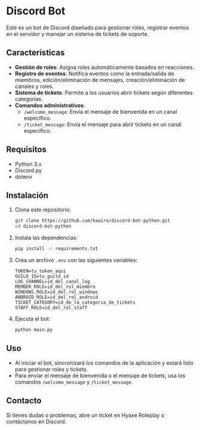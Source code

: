 # Discord Bot

Este es un bot de Discord diseñado para gestionar roles, registrar eventos en el servidor y manejar un sistema de tickets de soporte.

## Características
- **Gestión de roles**: Asigna roles automáticamente basados en reacciones.
- **Registro de eventos**: Notifica eventos como la entrada/salida de miembros, edición/eliminación de mensajes, creación/eliminación de canales y roles.
- **Sistema de tickets**: Permite a los usuarios abrir tickets según diferentes categorías.
- **Comandos administrativos**:
  - `/welcome_message`: Envía el mensaje de bienvenida en un canal específico.
  - `/ticket_message`: Envía el mensaje para abrir tickets en un canal específico.

## Requisitos
- Python 3.x
- Discord.py
- dotenv

## Instalación
1. Clona este repositorio:
   ```bash
   git clone https://github.com/kaairo/discord-bot-python.git
   cd discord-bot-python
   ```
2. Instala las dependencias:
   ```bash
   pip install -r requirements.txt
   ```
3. Crea un archivo `.env` con las siguientes variables:
   ```env
   TOKEN=tu_token_aqui
   GUILD_ID=tu_guild_id
   LOG_CHANNEL=id_del_canal_log
   MEMBER_ROLE=id_del_rol_miembro
   WINDOWS_ROLE=id_del_rol_windows
   ANDROID_ROLE=id_del_rol_android
   TICKET_CATEGORY=id_de_la_categoria_de_tickets
   STAFF_ROLE=id_del_rol_staff
   ```
4. Ejecuta el bot:
   ```bash
   python main.py
   ```

## Uso
- Al iniciar el bot, sincronizará los comandos de la aplicación y estará listo para gestionar roles y tickets.
- Para enviar el mensaje de bienvenida o el mensaje de tickets, usa los comandos `/welcome_message` y `/ticket_message`.

## Contacto
Si tienes dudas o problemas, abre un ticket en Hyaxe Roleplay o contáctanos en Discord.

